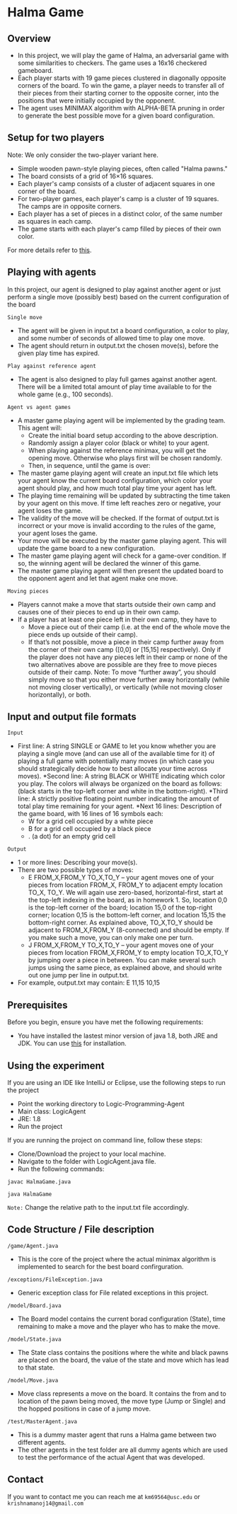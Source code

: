 # Halma Game

## Overview

* In this project, we will play the game of Halma, an adversarial game with some similarities to
checkers. The game uses a 16x16 checkered gameboard. 
* Each player starts with 19 game pieces clustered in diagonally opposite corners of the board. To win the game, a player needs to
transfer all of their pieces from their starting corner to the opposite corner, into the positions
that were initially occupied by the opponent. 
* The agent uses MINIMAX algorithm with ALPHA-BETA pruning in order to generate the best possible move for a given board configuration.

## Setup for two players

Note: We only consider the two-player variant here.
* Simple wooden pawn-style playing pieces, often called "Halma pawns."
* The board consists of a grid of 16×16 squares.
* Each player's camp consists of a cluster of adjacent squares in one corner of the board.
* For two-player games, each player's camp is a cluster of 19 squares. The camps are in
opposite corners.
* Each player has a set of pieces in a distinct color, of the same number as squares in each
camp.
* The game starts with each player's camp filled by pieces of their own color.

For more details refer to [this](https://en.wikipedia.org/wiki/Halma).

## Playing with agents

In this project, our agent is designed to play against another agent or just perform a single move (possibly best) based on the current
configuration of the board

`Single move` <br/> 
* The agent will be given in input.txt a board configuration, a color to play,
and some number of seconds of allowed time to play one move. 
* The agent should return in output.txt the chosen move(s), before the given play time has expired.

`Play against reference agent`
* The agent is also designed to play full games against another agent. There will be a limited
total amount of play time available to for the whole game (e.g., 100 seconds).

`Agent vs agent games`

* A master game playing agent will be implemented by the grading team. This agent will:
  - Create the initial board setup according to the above description.
  - Randomly assign a player color (black or white) to your agent.
  - When playing against the reference minimax, you will get the opening move. Otherwise
who plays first will be chosen randomly.
  - Then, in sequence, until the game is over:
* The master game playing agent will create an input.txt file which lets your agent 
know the current board configuration, which color your agent should play, and
how much total play time your agent has left. 
* The playing time remaining will be updated by subtracting the time taken by your
agent on this move. If time left reaches zero or negative, your agent loses the
game.
* The validity of the move will be checked. If the format of output.txt is incorrect
or your move is invalid according to the rules of the game, your agent loses the
game.
* Your move will be executed by the master game playing agent. This will update
the game board to a new configuration.
* The master game playing agent will check for a game-over condition. If so, the
winning agent will be declared the winner of this game.
* The master game playing agent will then present the updated board to the
opponent agent and let that agent make one move.

`Moving pieces`

* Players cannot make a move that starts outside their own camp and causes one of their
pieces to end up in their own camp.
* If a player has at least one piece left in their own camp, they have to
  - Move a piece out of their camp (i.e. at the end of the whole move the piece ends up
outside of their camp).
  - If that’s not possible, move a piece in their camp further away from the corner of their
own camp ([0,0] or [15,15] respectively).
Only if the player does not have any pieces left in their camp or none of the two alternatives
above are possible are they free to move pieces outside of their camp.
Note: To move “further away”, you should simply move so that you either move further away
horizontally (while not moving closer vertically), or vertically (while not moving closer
horizontally), or both.

## Input and output file formats

`Input`

* First line: A string SINGLE or GAME to let you know whether you are playing a single move
(and can use all of the available time for it) of playing a full game with potentially
many moves (in which case you should strategically decide how to best allocate
your time across moves).
*Second line: A string BLACK or WHITE indicating which color you play. The colors will always be
organized on the board as follows:
(black starts in the top-left corner and white in the bottom-right).
*Third line: A strictly positive floating point number indicating the amount of total play time
remaining for your agent.
*Next 16 lines: Description of the game board, with 16 lines of 16 symbols each:
  - W for a grid cell occupied by a white piece
  - B for a grid cell occupied by a black piece
  - . (a dot) for an empty grid cell
  
`Output`
* 1 or more lines: Describing your move(s). 
* There are two possible types of moves:
  - E FROM_X,FROM_Y TO_X,TO_Y – your agent moves one of your pieces from location
FROM_X, FROM_Y to adjacent empty location TO_X, TO_Y. We will again use zero-based,
horizontal-first, start at the top-left indexing in the board, as in homework 1. So, location
0,0 is the top-left corner of the board; location 15,0 of the top-right corner; location 0,15
is the bottom-left corner, and location 15,15 the bottom-right corner. As explained above,
TO_X,TO_Y should be adjacent to FROM_X,FROM_Y (8-connected) and should be empty.
If you make such a move, you can only make one per turn.
  - J FROM_X,FROM_Y TO_X,TO_Y – your agent moves one of your pieces from location
FROM_X,FROM_Y to empty location TO_X,TO_Y by jumping over a piece in between. You
can make several such jumps using the same piece, as explained above, and should write
out one jump per line in output.txt.
* For example, output.txt may contain: E 11,15 10,15

## Prerequisites

Before you begin, ensure you have met the following requirements:

* You have installed the lastest minor version of java 1.8, both JRE and JDK. You can use [this](https://www.oracle.com/technetwork/java/javase/downloads/jdk8-downloads-2133151.html) for installation.

## Using the experiment

If you are using an IDE like IntelliJ or Eclipse, use the following steps to run the project
* Point the working directory to Logic-Programming-Agent
* Main class: LogicAgent
* JRE: 1.8
* Run the project

If you are running the project on command line, follow these steps:<br/>
* Clone/Download the project to your local machine.
* Navigate to the folder with LogicAgent.java file.
* Run the following commands:
```
javac HalmaGame.java
```

```
java HalmaGame
```

`Note:` Change the relative path to the input.txt file accordingly.


## Code Structure / File description

`/game/Agent.java`

* This is the core of the project where the actual minimax algorithm is implemented to search for the best board confirguration.

`/exceptions/FileException.java`

* Generic exception class for File related exceptions in this project.

`/model/Board.java`

* The Board model contains the current borad configuration (State), time remaining to make a move and the player who has to make the move.

`/model/State.java`

* The State class contains the positions where the white and black pawns are placed on the board, the value of the state and move which has lead to that state.

`/model/Move.java`

* Move class represents a move on the board. It contains the from and to location of the pawn being moved, the move type (Jump or Single) and the hopped positions in case of a jump move.

`/test/MasterAgent.java`

* This is a dummy master agent that runs a Halma game between two different agents.
* The other agents in the test folder are all dummy agents which are used to test the performance of the actual Agent that was developed.

## Contact

If you want to contact me you can reach me at ```km69564@usc.edu``` or ```krishnamanoj14@gmail.com```
